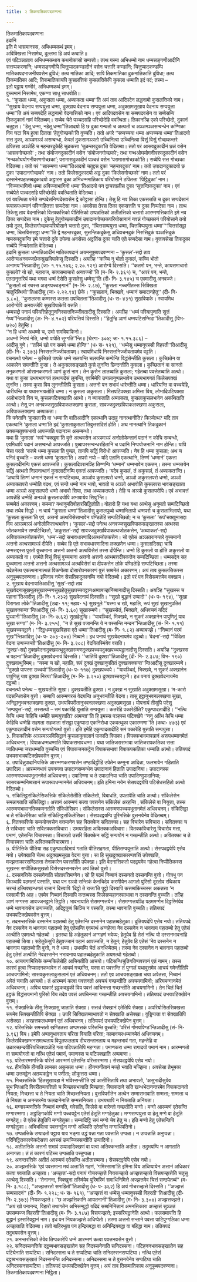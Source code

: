 ```yaml
---
title: २ तिकमातिकापदवण्णना

---
```

तिकमातिकापदवण्णना  
इदानि  
इति मे भासमानस्स, अभिधम्मकथं इमम्।  
अविक्खित्ता निसामेथ, दुल्लभा हि अयं कथाति॥  
एवं पटिञ्ञाताय अभिधम्मकथाय कथनोकासो सम्पत्तो। तत्थ यस्मा अभिधम्मो नाम धम्मसङ्गणीआदीनि सत्तप्पकरणानि; धम्मसङ्गणीपि चित्तुप्पादकण्डादीनं वसेन चत्तारि कण्डानि; चित्तुप्पादकण्डम्पि मातिकापदभाजनीयवसेन दुविधं; तत्थ मातिका आदि; सापि तिकमातिका दुकमातिकाति दुविधा; तत्थ तिकमातिका आदि; तिकमातिकायपि कुसलत्तिकं कुसलत्तिकेपि कुसला धम्माति इदं पदं; तस्मा –  
इतो पट्ठाय गम्भीरं, अभिधम्मकथं इमम्।  
वुच्चमानं निसामेथ, एकग्गा साधु साधवोति॥  
१. ‘‘कुसला धम्मा, अकुसला धम्मा, अब्याकता धम्मा’’ति अयं ताव आदिपदेन लद्धनामो कुसलत्तिको नाम। ‘‘सुखाय वेदनाय सम्पयुत्ता धम्मा, दुक्खाय वेदनाय सम्पयुत्ता धम्मा, अदुक्खमसुखाय वेदनाय सम्पयुत्ता धम्मा’’ति अयं सब्बपदेहि लद्धनामो वेदनात्तिको नाम। एवं आदिपदवसेन वा सब्बपदवसेन वा सब्बेसम्पि तिकदुकानं नामं वेदितब्बम्। सब्बेव चेते पञ्चदसहि परिच्छेदेहि ववत्थिता। तिकानञ्हि एको परिच्छेदो, दुकानं चतुद्दस। ‘‘हेतू धम्मा, नहेतू धम्मा’’तिआदयो हि छ दुका गन्थतो च अत्थतो च अञ्ञमञ्ञसम्बन्धेन कण्णिका विय घटा विय हुत्वा ठितत्ता ‘हेतुगोच्छको’ति वुच्चति। ततो अपरे ‘‘सप्पच्चया धम्मा अप्पच्चया धम्मा’’तिआदयो सत्त दुका, अञ्ञमञ्ञं असम्बन्धा, केवलं दुकसामञ्ञतो उच्चिनित्वा उच्चिनित्वा विसुं विसुं गोच्छकन्तरे ठपितत्ता अञ्ञेहि च महन्तरदुकेहि चूळकत्ता ‘चूळन्तरदुका’ति वेदितब्बा। ततो परं आसवदुकादीनं छन्नं वसेन ‘आसवगोच्छको’ ; तथा संयोजनदुकादीनं वसेन ‘संयोजनगोच्छको’; तथा गन्थओघयोगनीवरणदुकादीनं वसेन ‘गन्थओघयोगनीवरणगोच्छका’; परामासदुकादीनं पञ्चन्नं वसेन ‘परामासगोच्छको’ति। सब्बेपि सत्त गोच्छका वेदितब्बा। ततो परं ‘‘सारम्मणा धम्मा’’तिआदयो चतुद्दस दुका ‘महन्तरदुका’ नाम। ततो उपादानदुकादयो छ दुका ‘उपादानगोच्छको’ नाम। ततो किलेसदुकादयो अट्ठ दुका ‘किलेसगोच्छको’ नाम। ततो परं दस्सनेनपहातब्बदुकादयो अट्ठारस दुका अभिधम्ममातिकाय परियोसाने ठपितत्ता ‘पिट्ठिदुका’ नाम। ‘‘विज्जाभागिनो धम्मा अविज्जाभागिनो धम्मा’’तिआदयो पन द्वाचत्तालीस दुका ‘सुत्तन्तिकदुका’ नाम। एवं सब्बेपेते पञ्चदसहि परिच्छेदेहि ववत्थिताति वेदितब्बा।  
एवं ववत्थिता पनेते सप्पदेसनिप्पदेसवसेन द्वे कोट्ठासा होन्ति। तेसु हि नव तिका एकसत्तति च दुका सप्पदेसानं रूपारूपधम्मानं परिग्गहितत्ता सप्पदेसा नाम। अवसेसा तेरस तिका एकसत्तति च दुका निप्पदेसा नाम। तत्थ तिकेसु ताव वेदनात्तिको वितक्कत्तिको पीतित्तिको उप्पन्नत्तिको अतीतत्तिको चत्तारो आरम्मणत्तिकाति इमे नव तिका सप्पदेसा नाम। दुकेसु हेतुगोच्छकादीनं उपादानगोच्छकपरियोसानानं नवन्नं गोच्छकानं परियोसाने तयो तयो दुका, किलेसगोच्छकपरियोसाने चत्तारो दुका, ‘‘चित्तसम्पयुत्ता धम्मा, चित्तविप्पयुत्ता धम्मा’’‘‘चित्तसंसट्ठा धम्मा, चित्तविसंसट्ठा धम्मा’’ति द्वे महन्तरदुका, सुत्तन्तिकदुकेसु अधिवचनदुकं निरुत्तिदुकं पञ्ञत्तिदुकं नामरूपदुकन्ति इमे चत्तारो दुके ठपेत्वा अवसेसा अट्ठतिंस दुका चाति एते सप्पदेसा नाम। वुत्तावसेसा तिकदुका सब्बेपि निप्पदेसाति वेदितब्बा।  
इदानि कुसला धम्मातिआदीनं मातिकापदानं अयमनुपुब्बपदवण्णना – ‘कुसल’-सद्दो ताव आरोग्यअनवज्जछेकसुखविपाकेसु दिस्सति। अयञ्हि ‘‘कच्चि नु भोतो कुसलं, कच्चि भोतो अनामय’’न्तिआदीसु (जा॰ १.१५.१४६; २.२०.१२९) आरोग्ये दिस्सति। ‘‘कतमो पन, भन्ते, कायसमाचारो कुसलो? यो खो, महाराज, कायसमाचारो अनवज्जो’’ति (म॰ नि॰ २.३६१) च, ‘‘अपरं पन, भन्ते, एतदानुत्तरियं यथा भगवा धम्मं देसेति कुसलेसु धम्मेसू’’ति (दी॰ नि॰ ३.१४५) च एवमादीसु अनवज्जे। ‘‘कुसलो त्वं रथस्स अङ्गपच्चङ्गानं’’ (म॰ नि॰ २.८७), ‘‘कुसला नच्चगीतस्स सिक्खिता चातुरित्थियो’’तिआदीसु (जा॰ २.२२.९४) छेके। ‘‘कुसलानं, भिक्खवे, धम्मानं समादानहेतु’’ (दी॰ नि॰ ३.८०), ‘‘कुसलस्स कम्मस्स कतत्ता उपचितत्ता’’तिआदीसु (ध॰ स॰ ४३१) सुखविपाके। स्वायमिध आरोग्येपि अनवज्जेपि सुखविपाकेपि वत्तति।  
धम्मसद्दो पनायं परियत्तिहेतुगुणनिस्सत्तनिज्जीवतादीसु दिस्सति। अयञ्हि ‘‘धम्मं परियापुणाति सुत्तं गेय्य’’न्तिआदीसु (अ॰ नि॰ ४.१०२) परियत्तियं दिस्सति। ‘‘हेतुम्हि ञाणं धम्मपटिसम्भिदा’’तिआदीसु (विभ॰ ७२०) हेतुम्हि।  
‘‘न हि धम्मो अधम्मो च, उभो समविपाकिनो।  
अधम्मो निरयं नेति, धम्मो पापेति सुग्गति’’न्ति॥ (थेरगा॰ ३०४; जा॰ १.१५.३८६) –  
आदीसु गुणे। ‘‘तस्मिं खो पन समये धम्मा होन्ति’’ (ध॰ स॰ १२१), ‘‘धम्मेसु धम्मानुपस्सी विहरती’’तिआदीसु (दी॰ नि॰ २.३७३) निस्सत्तनिज्जीवतायम्। स्वायमिधापि निस्सत्तनिज्जीवतायमेव वट्टति।  
वचनत्थो पनेत्थ – कुच्छिते पापके धम्मे सलयन्ति चलयन्ति कम्पेन्ति विद्धंसेन्तीति कुसला। कुच्छितेन वा आकारेन सयन्तीति कुसा। ते अकुसलसङ्खाते कुसे लुनन्ति छिन्दन्तीति कुसला। कुच्छितानं वा सानतो तनुकरणतो ओसानकरणतो ञाणं कुसं नाम। तेन कुसेन लातब्बाति कुसला; गहेतब्बा पवत्तेतब्बाति अत्थो। यथा वा कुसा उभयभागगतं हत्थप्पदेसं लुनन्ति, एवमिमेपि उप्पन्नानुप्पन्नभावेन उभयभागगतं किलेसपक्खं लुनन्ति। तस्मा कुसा विय लुनन्तीतिपि कुसला। अत्तनो पन सभावं धारेन्तीति धम्मा। धारियन्ति वा पच्चयेहि, धारीयन्ति वा यथासभावतोति धम्मा। न कुसला अकुसला। मित्तपटिपक्खा अमित्ता विय, लोभादिपटिपक्खा अलोभादयो विय च, कुसलपटिपक्खाति अत्थो। न ब्याकताति अब्याकता, कुसलाकुसलभावेन अकथिताति अत्थो। तेसु पन अनवज्जसुखविपाकलक्खणा कुसला, सावज्जदुक्खविपाकलक्खणा अकुसला, अविपाकलक्खणा अब्याकता।  
किं पनेतानि ‘कुसला’ति वा ‘धम्मा’ति वातिआदीनि एकत्थानि उदाहु नानत्थानीति? किञ्चेत्थ? यदि ताव एकत्थानि ‘कुसला धम्मा’ति इदं ‘कुसलाकुसला’तिवुत्तसदिसं होति। अथ नानत्थानि तिकदुकानं छक्कचतुक्कभावो आपज्जति पदानञ्च असम्बन्धो।  
यथा हि ‘कुसला’ ‘रूपं’‘चक्खुमा’ति वुत्ते अत्थवसेन अञ्ञमञ्ञं अनोलोकेन्तानं पदानं न कोचि सम्बन्धो, एवमिधापि पदानं असम्बन्धो आपज्जति। पुब्बापरसम्बन्धरहितानि च पदानि निप्पयोजनानि नाम होन्ति। यापि चेसा परतो ‘कतमे धम्मा कुसला’ति पुच्छा, तायपि सद्धिं विरोधो आपज्जति। नेव हि धम्मा कुसला; अथ च पनिदं वुच्चति – कतमे धम्मा ‘कुसला’ति। अपरो नयो – यदि एतानि एकत्थानि, तिण्णं ‘धम्मानं’ एकत्ता कुसलादीनम्पि एकत्तं आपज्जति। कुसलादिपरानञ्हि तिण्णम्पि ‘धम्मानं’ धम्मभावेन एकत्तम्। तस्मा धम्मत्तयेन सद्धिं अत्थतो निन्नानत्थानं कुसलादीनम्पि एकत्तं आपज्जति। ‘यदेव कुसलं, तं अकुसलं, तं अब्याकत’न्ति। ‘अथापि तिण्णं धम्मानं एकत्तं न सम्पटिच्छथ, अञ्ञोव कुसलपरो धम्मो, अञ्ञो अकुसलपरो धम्मो, अञ्ञो अब्याकतपरो धम्मोति वदथ, एवं सन्ते धम्मो नाम भावो, भावतो च अञ्ञो अभावोति कुसलपरा भावसङ्खाता धम्मा अञ्ञो अकुसलपरो धम्मो अभावो सिया, तथा अब्याकतपरो। तेहि च अञ्ञो कुसलपरोपि। एवं अभावत्तं आपन्नेहि धम्मेहि अनञ्ञे कुसलादयोपि अभावायेव सियु’न्ति।  
सब्बमेतं अकारणम्। कस्मा? यथानुमतिवोहारसिद्धितोति। वोहारो हि यथा यथा अत्थेसु अनुमतो सम्पटिच्छितो तथा तथेव सिद्धो। न चायं ‘‘कुसला धम्मा’’तिआदीसु कुसलपुब्बो धम्माभिलापो धम्मपरो च कुसलाभिलापो, यथा ‘कुसला कुसला’ति एवं, अत्तनो अत्थविसेसाभावेन पण्डितेहि सम्पटिच्छितो; न च ‘कुसला’ ‘रूपं’चक्खुमासद्दा विय अञ्ञमञ्ञं अनोलोकितत्थभावेन। ‘कुसल’-सद्दो पनेत्थ अनवज्जसुखविपाकसङ्खातस्स अत्थस्स जोतकभावेन सम्पटिच्छितो, ‘अकुसल’-सद्दो सावज्जदुक्खविपाकत्थजोतकत्तेन, ‘अब्याकत’-सद्दो अविपाकत्थजोतकत्तेन, ‘धम्म’-सद्दो सभावधारणादिअत्थजोतकत्तेन। सो एतेसं अञ्ञतरानन्तरे वुच्चमानो अत्तनो अत्थसामञ्ञं दीपेति। सब्बेव हि एते सभावधारणादिना लक्खणेन धम्मा। कुसलादिसद्दा चापि धम्मसद्दस्स पुरतो वुच्चमाना अत्तनो अत्तनो अत्थविसेसं तस्स दीपेन्ति। धम्मो हि कुसलो वा होति अकुसलो वा अब्याकतो वा। एवमेते विसुं विसुं वुच्चमाना अत्तनो अत्तनो अत्थमत्तदीपकत्तेन सम्पटिच्छिता। धम्मसद्देन सह वुच्चमाना अत्तनो अत्तनो अत्थसामञ्ञं अत्थविसेसं वा दीपकत्तेन लोके पण्डितेहि सम्पटिच्छिता। तस्मा यदेतमेत्थ एकत्थनानात्थतं विकप्पेत्वा दोसारोपनकारणं वुत्तं सब्बमेतं अकारणम्। अयं ताव कुसलत्तिकस्स अनुपुब्बपदवण्णना। इमिनाव नयेन सेसतिकदुकानम्पि नयो वेदितब्बो। इतो परं पन विसेसमत्तमेव वक्खाम।  
२. सुखाय वेदनायातिआदीसु ‘सुख’-सद्दो ताव सुखवेदनासुखमूलसुखारम्मणसुखहेतुसुखपच्चयट्ठानअब्याबज्झनिब्बानादीसु दिस्सति। अयञ्हि ‘‘सुखस्स च पहाना’’तिआदीसु (दी॰ नि॰ १.२३२) सुखवेदनायं दिस्सति। ‘‘सुखो बुद्धानं उप्पादो’’ (ध॰ प॰ १९४), ‘‘सुखा विरागता लोके’’तिआदीसु (उदा॰ ११; महाव॰ ५) सुखमूले ‘‘यस्मा च खो, महालि, रूपं सुखं सुखानुपतितं सुखावक्कन्त’’न्तिआदीसु (सं॰ नि॰ ३.६०) सुखारम्मणे। ‘‘सुखस्सेतं, भिक्खवे, अधिवचनं यदिदं पुञ्ञानी’’तिआदीसु (अ॰ नि॰ ७.६२) सुखहेतुम्हि। ‘‘यावञ्चिदं, भिक्खवे, न सुकरं अक्खानेन पापुणितुं याव सुखा सग्गा’’ (म॰ नि॰ ३.२५५), ‘‘न ते सुखं पजानन्ति ये न पस्सन्ति नन्दन’’न्तिआदीसु (सं॰ नि॰ १.११) सुखपच्चयट्ठाने। ‘‘दिट्ठधम्मसुखविहारा एते धम्मा’’तिआदीसु (म॰ नि॰ १.८२) अब्याबज्झे। ‘‘निब्बानं परमं सुख’’न्तिआदिसु (ध॰ प॰ २०३-२०४) निब्बाने। इध पनायं सुखवेदनायमेव दट्ठब्बो। ‘वेदना’-सद्दो ‘‘विदिता वेदना उप्पज्जन्ती’’तिआदीसु (म॰ नि॰ ३.२०८) वेदयितस्मिंयेव वत्तति।  
‘दुक्ख’-सद्दो दुक्खवेदनादुक्खवत्थुदुक्खारम्मणदुक्खपच्चयदुक्खपच्चयट्ठानादीसु दिस्सति। अयञ्हि ‘‘दुक्खस्स च पहाना’’तिआदीसु दुक्खवेदनायं दिस्सति। ‘‘जातिपि दुक्खा’’तिआदीसु (दी॰ नि॰ २.३८७; विभ॰ १९०) दुक्खवत्थुस्मिम्। ‘‘यस्मा च खो, महालि, रूपं दुक्खं दुक्खानुपतितं दुक्खावक्कन्त’’न्तिआदीसु दुक्खारम्मणे। ‘‘दुक्खो पापस्स उच्चयो’’तिआदीसु (ध॰ प॰ ११७) दुक्खपच्चये। ‘‘यावञ्चिदं, भिक्खवे, न सुकरं अक्खानेन पापुणितुं याव दुक्खा निरया’’तिआदीसु (म॰ नि॰ ३.२५०) दुक्खपच्चयट्ठाने। इध पनायं दुक्खवेदनायमेव दट्ठब्बो।  
वचनत्थो पनेत्थ – सुखयतीति सुखा। दुक्खयतीति दुक्खा। न दुक्खा न सुखाति अदुक्खमसुखा। ‘म-कारो पदसन्धिवसेन वुत्तो। सब्बापि आरम्मणरसं वेदयन्ति अनुभवन्तीति वेदना। तासु इट्ठानुभवनलक्खणा सुखा, अनिट्ठानुभवनलक्खणा दुक्खा, उभयविपरीतानुभवनलक्खणा अदुक्खमसुखा। योपनायं तीसुपि पदेसु ‘सम्पयुत्त’-सद्दो, तस्सत्थो – समं पकारेहि युत्ताति सम्पयुत्ता। कतरेहि पकारेहीति? एकुप्पादतादीहि। ‘‘नत्थि केचि धम्मा केहिचि धम्मेहि सम्पयुत्ताति? आमन्ता’’ति हि इमस्स पञ्हस्स पटिक्खेपे ‘‘ननु अत्थि केचि धम्मा केहिचि धम्मेहि सहगता सहजाता संसट्ठा एकुप्पादा एकनिरोधा एकवत्थुका एकारम्मणा’’ति (कथा॰ ४७३) एवं एकुप्पादतादीनं वसेन सम्पयोगत्थो वुत्तो। इति इमेहि एकुप्पादतादीहि समं पकारेहि युत्ताति सम्पयुत्ता।  
३. विपाकत्तिके अञ्ञमञ्ञविसिट्ठानं कुसलाकुसलानं पाकाति विपाका। विपक्कभावमापन्नानं अरूपधम्मानमेतं अधिवचनम्। विपाकधम्मधम्माति विपाकसभावधम्मा। यथा जातिजरासभावा जातिजरापकतिका सत्ता जातिधम्मा जराधम्माति वुच्चन्ति एवं विपाकजनकट्ठेन विपाकसभावा विपाकपकतिका धम्माति अत्थो। ततियपदं उभयसभावपटिक्खेपवसेन वुत्तम्।  
४. उपादिन्नुपादानियत्तिके आरम्मणकरणवसेन तण्हादिट्ठीहि उपेतेन कम्मुना आदिन्ना, फलभावेन गहिताति उपादिन्ना। आरम्मणभावं उपगन्त्वा उपादानसम्बन्धेन उपादानानं हिताति उपादानिया। उपादानस्स आरम्मणपच्चयभूतानमेतं अधिवचनम्। उपादिण्णा च ते उपादानिया चाति उपादिण्णुपादानिया; सासवकम्मनिब्बत्तानं रूपारूपधम्मानमेतं अधिवचनम्। इति इमिना नयेन सेसपदद्वयेपि पटिसेधसहितो अत्थो वेदितब्बो।  
५. संकिलिट्ठसंकिलेसिकत्तिके संकिलेसेतीति संकिलेसो, विबाधति, उपतापेति चाति अत्थो। संकिलेसेन समन्नागताति संकिलिट्ठा। अत्तानं आरम्मणं कत्वा पवत्तनेन संकिलेसं अरहन्ति , संकिलेसे वा नियुत्ता, तस्स आरम्मणभावानतिक्कमनतोति संकिलेसिका। संकिलेसस्स आरम्मणपच्चयभूतानमेतं अधिवचनम्। संकिलिट्ठा च ते संकिलेसिका चाति संकिलिट्ठसंकिलेसिका। सेसपदद्वयम्पि पुरिमत्तिके वुत्तनयेनेव वेदितब्बम्।  
६. वितक्कत्तिके सम्पयोगवसेन वत्तमानेन सह वितक्केन सवितक्का। सह विचारेन सविचारा। सवितक्का च ते सविचारा चाति सवितक्कसविचारा। उभयरहिता अवितक्कअविचारा। वितक्कविचारेसु विचारोव मत्ता, पमाणं, एतेसन्ति विचारमत्ता। विचारतो उत्तरि वितक्केन सद्धिं सम्पयोगं न गच्छन्तीति अत्थो। अवितक्का च ते विचारमत्ता चाति अवितक्कविचारमत्ता।  
७. पीतित्तिके पीतिया सह एकुप्पादादिभावं गताति पीतिसहगता, पीतिसम्पयुत्ताति अत्थो। सेसपदद्वयेपि एसेव नयो। उपेक्खाति चेत्थ अदुक्खमसुखा वेदना वुत्ता। सा हि सुखदुक्खाकारप्पवत्तिं उपेक्खति, मज्झत्ताकारसण्ठितत्ता तेनाकारेन पवत्ततीति उपेक्खा। इति वेदनात्तिकतो पदद्वयमेव गहेत्वा निप्पीतिकस्स सुखस्स सप्पीतिकसुखतो विसेसदस्सनवसेन अयं तिको वुत्तो।  
८. दस्सनत्तिके दस्सनेनाति सोतापत्तिमग्गेन। सो हि पठमं निब्बानं दस्सनतो दस्सनन्ति वुत्तो। गोत्रभु पन किञ्चापि पठमतरं पस्सति, यथा पन रञ्ञो सन्तिकं केनचिदेव करणीयेन आगतो पुरिसो दूरतोव रथिकाय चरन्तं हत्थिक्खन्धगतं राजानं दिस्वापि ‘दिट्ठो ते राजा’ति पुट्ठो दिस्वापि कत्तब्बकिच्चस्स अकतत्ता ‘न पस्सामी’ति आह। एवमेव निब्बानं दिस्वापि कत्तब्बस्स किलेसप्पहानस्साभावा न दस्सनन्ति वुच्चति। तञ्हि ञाणं मग्गस्स आवज्जनट्ठाने तिट्ठति। भावनायाति सेसमग्गत्तयेन। सेसमग्गत्तयञ्हि पठममग्गेन दिट्ठस्मिंयेव धम्मे भावनावसेन उप्पज्जति, अदिट्ठपुब्बं किञ्चि न पस्सति, तस्मा भावनाति वुच्चति। ततियपदं उभयपटिक्खेपवसेन वुत्तम्।  
९. तदनन्तरत्तिके दस्सनेन पहातब्बो हेतु एतेसन्ति दस्सनेन पहातब्बहेतुका। दुतियपदेपि एसेव नयो। ततियपदे नेव दस्सनेन न भावनाय पहातब्बो हेतु एतेसन्ति एवमत्थं अग्गहेत्वा नेव दस्सनेन न भावनाय पहातब्बो हेतु एतेसं अत्थीति एवमत्थो गहेतब्बो । इतरथा हि अहेतुकानं अग्गहणं भवेय्य; हेतुयेव हि तेसं नत्थि यो दस्सनभावनाहि पहातब्बो सिया। सहेतुकेसुपि हेतुवज्जानं पहानं आपज्जति, न हेतूनं; हेतुयेव हि एतेसं ‘नेव दस्सनेन न भावनाय पहातब्बो’ति वुत्तो, न ते धम्मा। उभयम्पि चेतं अनधिप्पेतम्। तस्मा नेव दस्सनेन न भावनाय पहातब्बो हेतु एतेसं अत्थीति नेवदस्सनेन नभावनाय पहातब्बहेतुकाति अयमत्थो गहेतब्बो।  
१०. आचयगामित्तिके कम्मकिलेसेहि आचियतीति आचयो। पटिसन्धिचुतिगतिप्पवत्तानं एतं नामम्। तस्स कारणं हुत्वा निप्फादनकभावेन तं आचयं गच्छन्ति, यस्स वा पवत्तन्ति तं पुग्गलं यथावुत्तमेव आचयं गमेन्तीतिपि आचयगामिनो; सासवकुसलाकुसलानं एतं अधिवचनम्। ततो एव आचयसङ्खाता चया अपेतत्ता, निब्बानं अपेतं चयाति अपचयो। तं आरम्मणं कत्वा पवत्तनतो अपचयं गच्छन्तीति अपचयगामिनो; अरियमग्गानमेतं अधिवचनम्। अपिच पाकारं इट्ठकवड्ढकी विय पवत्तं आचिनन्ता गच्छन्तीति आचयगामिनो। तेन चितं चितं इट्ठकं विद्धंसयमानो पुरिसो विय तदेव पवत्तं अपचिनन्ता गच्छन्तीति अपचयगामिनो। ततियपदं उभयपटिक्खेपेन वुत्तम्।  
११. सेक्खत्तिके तीसु सिक्खासु जाताति सेक्खा। सत्तन्नं सेक्खानं एतेतिपि सेक्खा। अपरियोसितसिक्खत्ता सयमेव सिक्खन्तीतिपि सेक्खा । उपरि सिक्खितब्बाभावतो न सेक्खाति असेक्खा। वुड्ढिप्पत्ता वा सेक्खातिपि असेक्खा। अरहत्तफलधम्मानं एतं अधिवचनम्। ततियपदं उभयपटिक्खेपेन वुत्तम्।  
१२. परित्तत्तिके समन्ततो खण्डितत्ता अप्पमत्तकं परित्तन्ति वुच्चति; ‘परित्तं गोमयपिण्ड’न्तिआदीसु (सं॰ नि॰ ३.९६) विय। इमेपि अप्पानुभावताय परित्ता वियाति परित्ता; कामावचरधम्मानमेतं अधिवचनम्। किलेसविक्खम्भनसमत्थताय विपुलफलताय दीघसन्तानताय च महन्तभावं गता, महन्तेहि वा उळारच्छन्दवीरियचित्तपञ्ञेहि गता पटिपन्नातिपि महग्गता। पमाणकरा धम्मा रागादयो पमाणं नाम। आरम्मणतो वा सम्पयोगतो वा नत्थि एतेसं पमाणं, पमाणस्स च पटिपक्खाति अप्पमाणा।  
१३. परित्तारम्मणत्तिके परित्तं आरम्मणं एतेसन्ति परित्तारम्मणा। सेसपदद्वयेपि एसेव नयो।  
१४. हीनत्तिके हीनाति लामका अकुसला धम्मा। हीनप्पणीतानं मज्झे भवाति मज्झिमा। अवसेसा तेभूमका धम्मा उत्तमट्ठेन अतप्पकट्ठेन च पणीता; लोकुत्तरा धम्मा।  
१५. मिच्छत्तत्तिके ‘हितसुखावहा मे भविस्सन्ती’ति एवं आसीसितापि तथा अभावतो, ‘असुभादीसुयेव सुभ’न्तिआदि विपरीतप्पवत्तितो च मिच्छासभावाति मिच्छत्ता; विपाकदाने सति खन्धभेदानन्तरमेव विपाकदानतो नियता; मिच्छत्ता च ते नियता चाति मिच्छत्तनियता। वुत्तविपरीतेन अत्थेन सम्मासभावाति सम्मत्ता; सम्मत्ता च ते नियता च अनन्तरमेव फलदानेनाति सम्मत्तनियता। उभयथापि न नियताति अनियता।  
१६. मग्गारम्मणत्तिके निब्बानं मग्गति, गवेसति, किलेसे वा मारेन्तो गच्छतीति मग्गो। मग्गो आरम्मणं एतेसन्ति मग्गारम्मणा। अट्ठङ्गिकोपि मग्गो पच्चयट्ठेन एतेसं हेतूति मग्गहेतुका। मग्गसम्पयुत्ता वा हेतू मग्गे वा हेतूति मग्गहेतू। ते एतेसं हेतूतिपि मग्गहेतुका। सम्मादिट्ठि सयं मग्गो चेव हेतु च। इति मग्गो हेतु एतेसन्तिपि मग्गहेतुका। अभिभवित्वा पवत्तनट्ठेन मग्गो अधिपति एतेसन्ति मग्गाधिपतिनो।  
१७. उप्पन्नत्तिके उप्पादतो पट्ठाय याव भङ्गा उद्धं पन्ना गता पवत्ताति उप्पन्ना। न उप्पन्नाति अनुप्पन्ना। परिनिट्ठितकारणेकदेसत्ता अवस्सं उप्पज्जिस्सन्तीति उप्पादिनो।  
१८. अतीतत्तिके अत्तनो सभावं उप्पादादिक्खणं वा पत्वा अतिक्कन्ताति अतीता। तदुभयम्पि न आगताति अनागता। तं तं कारणं पटिच्च उप्पन्नाति पच्चुप्पन्ना।  
१९. अनन्तरत्तिके अतीतं आरम्मणं एतेसन्ति अतीतारम्मणा। सेसपदद्वयेपि एसेव नयो।  
२०. अज्झत्तत्तिके ‘एवं पवत्तमाना मयं अत्ता’ति गहणं, ‘गमिस्सामा’ति इमिना विय अधिप्पायेन अत्तानं अधिकारं कत्वा पवत्ताति अज्झत्ता। ‘अज्झत्त’-सद्दो पनायं गोचरज्झत्ते नियकज्झत्ते अज्झत्तज्झत्ते विसयज्झत्तेति चतूसु अत्थेसु दिस्सति। ‘‘तेनानन्द, भिक्खुना तस्मिंयेव पुरिमस्मिं समाधिनिमित्ते अज्झत्तमेव चित्तं सण्ठपेतब्बं’’ (म॰ नि॰ ३.१८८), ‘‘अज्झत्तरतो समाहितो’’तिआदीसु (ध॰ प॰ ३६२) हि अयं गोचरज्झत्ते दिस्सति। ‘‘अज्झत्तं सम्पसादनं’’ (दी॰ नि॰ १.२२८; ध॰ स॰ १६१), ‘‘अज्झत्तं वा धम्मेसु धम्मानुपस्सी विहरती’’तिआदीसु (दी॰ नि॰ २.३७३) नियकज्झत्ते। ‘‘छ अज्झत्तिकानि आयतनानी’’तिआदीसु (म॰ नि॰ ३.३०४) अज्झत्तज्झत्ते। ‘‘अयं खो पनानन्द, विहारो तथागतेन अभिसम्बुद्धो यदिदं सब्बनिमित्तानं अमनसिकारा अज्झत्तं सुञ्ञतं उपसम्पज्ज विहरती’’तिआदीसु (म॰ नि॰ ३.१८७) विसयज्झत्ते; इस्सरियट्ठानेति अत्थो। फलसमापत्ति हि बुद्धानं इस्सरियट्ठानं नाम। इध पन नियकज्झत्ते अधिप्पेतो। तस्मा अत्तनो सन्ताने पवत्ता पाटिपुग्गलिका धम्मा अज्झत्ताति वेदितब्बा। ततो बाहिरभूता पन इन्द्रियबद्धा वा अनिन्द्रियबद्धा वा बहिद्धा नाम। ततियपदं तदुभयवसेन वुत्तम्।  
२१. अनन्तरत्तिको तेयेव तिप्पकारेपि धम्मे आरम्मणं कत्वा पवत्तनवसेन वुत्तो।  
२२. सनिदस्सनत्तिके दट्ठब्बभावसङ्खातेन सह निदस्सनेनाति सनिदस्सना। पटिहननभावसङ्खातेन सह पटिघेनाति सप्पटिघा। सनिदस्सना च ते सप्पटिघा चाति सनिदस्सनसप्पटिघा। नत्थि एतेसं दट्ठब्बभावसङ्खातं निदस्सनन्ति अनिदस्सना। अनिदस्सना च ते वुत्तनयेनेव सप्पटिघा चाति अनिदस्सनसप्पटिघा। ततियपदं उभयपटिक्खेपेन वुत्तम्। अयं ताव तिकमातिकाय अनुपुब्बपदवण्णना।  
तिकमातिकापदवण्णना निट्ठिता।  
